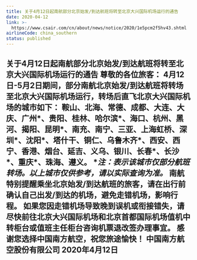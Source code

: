 ```yaml
---
title: 关于4月12日起南航部分北京始发/到达航班将转至北京大兴国际机场运行的通告
date: 2020-04-12
link: >-
  https://www.csair.com/cn/about/news/notice/2020/1e5pcm2f5hv43.shtml
airlineCode: china_southern
status: published
---
```

## **关于4月12日起南航部分北京始发/到达航班将转至北京大兴国际机场运行的通告** 尊敬的各位旅客： 4月12日-5月2日期间，部分南航北京始发/到达航班将转场至北京大兴国际机场运行，转场后直飞北京大兴国际机场的城市如下： 鞍山、北海、常德、成都、大连、大庆、广州*、贵阳、桂林、哈尔滨*、海口、杭州、黑河、揭阳、昆明*、南充、南宁、三亚、上海虹桥、深圳*、沈阳*、塔什干、铜仁、乌鲁木齐*、西安、西宁、香港、烟台、延吉、义乌、银川、长春*、长沙*、重庆*、珠海、遵义。 **注：*表示该城市仅部分航班转场。以上城市仅供参考，请以实际查询为准。** 南航特别提醒乘坐北京始发/到达航班的旅客，请在出行前确认自己出发/到达的机场，避免走错机场，影响行程。 如果您因走错机场导致晚到误机或衔接错失，请尽快前往北京大兴国际机场和北京首都国际机场值机中转柜台或值班主任柜台咨询机票退改签办理事宜。 感谢您选择中国南方航空，祝您旅途愉快！ 中国南方航空股份有限公司 2020年4月12日 
